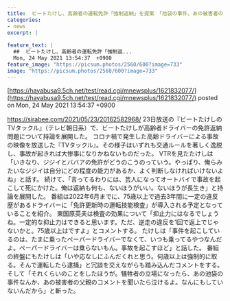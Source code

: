 ```yaml
---
title:  ビートたけし、高齢者の運転免許「強制返納」を提案　「池袋の事件、あの被害者の父親のコメントを聞いたら泣けるよ」  
categories:
- news
excerpt: |
  
feature_text: |
  ##  ビートたけし、高齢者の運転免許「強制返...
  Mon, 24 May 2021 13:54:37  +0900
feature_image: "https://picsum.photos/2560/600?image=733"
image: "https://picsum.photos/2560/600?image=733"
---
```


[https://hayabusa9.5ch.net/test/read.cgi/mnewsplus/1621832077/](https://hayabusa9.5ch.net/test/read.cgi/mnewsplus/1621832077/)
posted on Mon, 24 May 2021 13:54:37  +0900

<!--more-->

https://sirabee.com/2021/05/23/20162582968/ 23日放送の『ビートたけしのTVタックル』（テレビ朝日系）で、ビートたけしが高齢者ドライバーの免許返納問題について持論を展開した。 コロナ禍で発生した高齢ドライバーによる事故の映像を放送した『TVタックル』。その様子はいずれも交通ルールを著しく逸脱し、事故が起きれば大惨事になりかねないものだった。 VTRを見たたけしは「いきなり、ジジイとババアの免許がどうのこうのっていう。やっぱり、俺らみたいなジジイは自分にどの程度の能力があるか、よく判断しなければいけないよね」と話す。 続けて、「言ってるわりには、芸人になってオートバイで事故を起こして死にかけた。俺は返納も何も、ないほうがいい。ないほうが長生き」と持論を展開した。 番組は2022年6月までに、75歳以上で過去3年間に一定の違反歴があるドライバーに「免許更新時の運転技能検査」が導入される予定となっていることを紹介。 東国原英夫は検査の効果について「抑止力にはなるでしょうね。一定的な抑止力はできると思います。ただ、逆走の違反を1回で返上でじゃないかと。75歳以上はですよ」とコメントする。 たけしは「事件を起こしているのは、たまに乗ったペーパードライバーでなくて、いつも乗ってるやつなんだよ。ペーパードライバーは乗らないもん。事故を起こすほど」と話した。 番組の終盤にもたけしは「いや応なしにふんだくれと思う。何歳以上は強制的に取る。そんで運転したら逮捕」と冗談を交えながらも踏み込んだコメントをする。 そして「それくらいのことをしたほうが。犠牲者の立場になったら、あの池袋の事件なんか、あの被害者の父親のコメントを聞いたら泣けるよ。なんにもしていないんだから」と斬った。
